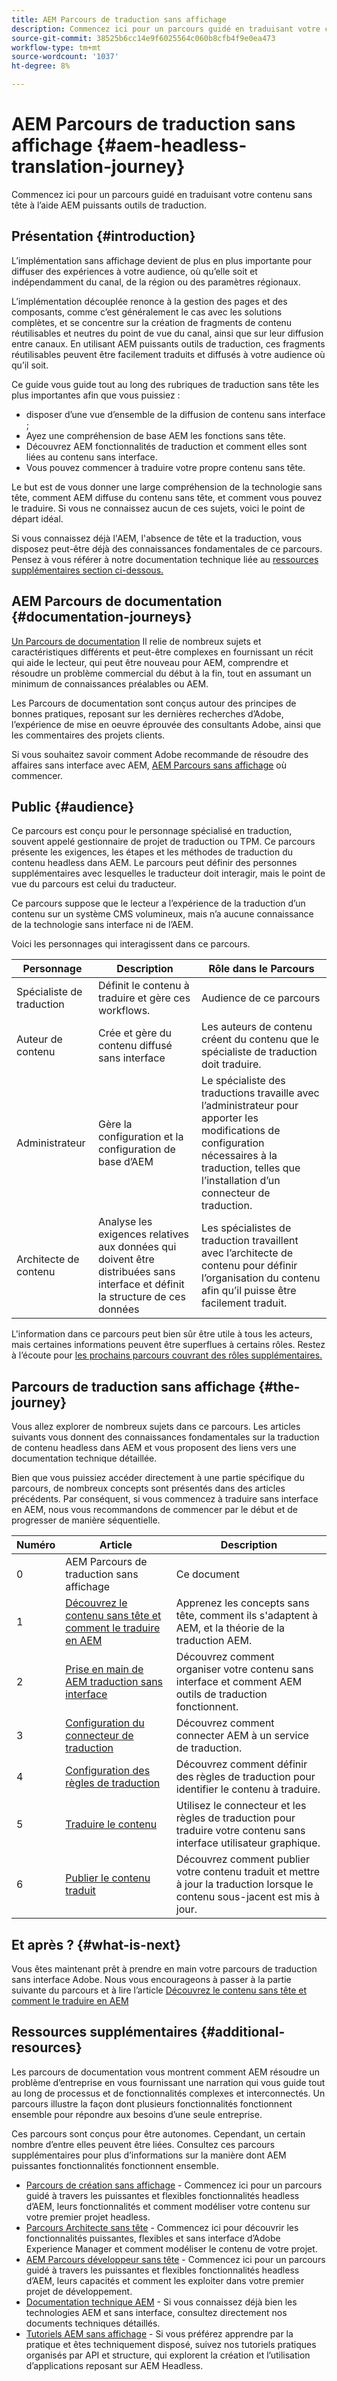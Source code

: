 ```yaml
---
title: AEM Parcours de traduction sans affichage
description: Commencez ici pour un parcours guidé en traduisant votre contenu sans tête à l’aide AEM puissants outils de traduction.
source-git-commit: 38525b6cc14e9f6025564c060b8cfb4f9e0ea473
workflow-type: tm+mt
source-wordcount: '1037'
ht-degree: 8%

---
```


# AEM Parcours de traduction sans affichage {#aem-headless-translation-journey}

Commencez ici pour un parcours guidé en traduisant votre contenu sans tête à l’aide AEM puissants outils de traduction.

## Présentation {#introduction}

L’implémentation sans affichage devient de plus en plus importante pour diffuser des expériences à votre audience, où qu’elle soit et indépendamment du canal, de la région ou des paramètres régionaux.

L’implémentation découplée renonce à la gestion des pages et des composants, comme c’est généralement le cas avec les solutions complètes, et se concentre sur la création de fragments de contenu réutilisables et neutres du point de vue du canal, ainsi que sur leur diffusion entre canaux. En utilisant AEM puissants outils de traduction, ces fragments réutilisables peuvent être facilement traduits et diffusés à votre audience où qu’il soit.

Ce guide vous guide tout au long des rubriques de traduction sans tête les plus importantes afin que vous puissiez :

* disposer d’une vue d’ensemble de la diffusion de contenu sans interface ;
* Ayez une compréhension de base AEM les fonctions sans tête.
* Découvrez AEM fonctionnalités de traduction et comment elles sont liées au contenu sans interface.
* Vous pouvez commencer à traduire votre propre contenu sans tête.

Le but est de vous donner une large compréhension de la technologie sans tête, comment AEM diffuse du contenu sans tête, et comment vous pouvez le traduire. Si vous ne connaissez aucun de ces sujets, voici le point de départ idéal.

Si vous connaissez déjà l&#39;AEM, l&#39;absence de tête et la traduction, vous disposez peut-être déjà des connaissances fondamentales de ce parcours. Pensez à vous référer à notre documentation technique liée au [ressources supplémentaires section ci-dessous.](#additional-resources)

## AEM Parcours de documentation {#documentation-journeys}

[Un Parcours de documentation](/help/journey-documentation/home.md) Il relie de nombreux sujets et caractéristiques différents et peut-être complexes en fournissant un récit qui aide le lecteur, qui peut être nouveau pour AEM, comprendre et résoudre un problème commercial du début à la fin, tout en assumant un minimum de connaissances préalables ou AEM.

Les Parcours de documentation sont conçus autour des principes de bonnes pratiques, reposant sur les dernières recherches d’Adobe, l’expérience de mise en oeuvre éprouvée des consultants Adobe, ainsi que les commentaires des projets clients.

Si vous souhaitez savoir comment Adobe recommande de résoudre des affaires sans interface avec AEM, [AEM Parcours sans affichage](/help/journey-headless/home.md) où commencer.

## Public {#audience}

Ce parcours est conçu pour le personnage spécialisé en traduction, souvent appelé gestionnaire de projet de traduction ou TPM. Ce parcours présente les exigences, les étapes et les méthodes de traduction du contenu headless dans AEM. Le parcours peut définir des personnes supplémentaires avec lesquelles le traducteur doit interagir, mais le point de vue du parcours est celui du traducteur.

Ce parcours suppose que le lecteur a l’expérience de la traduction d’un contenu sur un système CMS volumineux, mais n’a aucune connaissance de la technologie sans interface ni de l’AEM.

Voici les personnages qui interagissent dans ce parcours.

| Personnage | Description | Rôle dans le Parcours |
|---|---|---|
| Spécialiste de traduction | Définit le contenu à traduire et gère ces workflows. | Audience de ce parcours |
| Auteur de contenu | Crée et gère du contenu diffusé sans interface | Les auteurs de contenu créent du contenu que le spécialiste de traduction doit traduire. |
| Administrateur | Gère la configuration et la configuration de base d’AEM | Le spécialiste des traductions travaille avec l’administrateur pour apporter les modifications de configuration nécessaires à la traduction, telles que l’installation d’un connecteur de traduction. |
| Architecte de contenu | Analyse les exigences relatives aux données qui doivent être distribuées sans interface et définit la structure de ces données | Les spécialistes de traduction travaillent avec l’architecte de contenu pour définir l’organisation du contenu afin qu’il puisse être facilement traduit. |

L&#39;information dans ce parcours peut bien sûr être utile à tous les acteurs, mais certaines informations peuvent être superflues à certains rôles. Restez à l’écoute pour [les prochains parcours couvrant des rôles supplémentaires.](/help/journey-documentation/home.md#journeys)

## Parcours de traduction sans affichage {#the-journey}

Vous allez explorer de nombreux sujets dans ce parcours. Les articles suivants vous donnent des connaissances fondamentales sur la traduction de contenu headless dans AEM et vous proposent des liens vers une documentation technique détaillée.

Bien que vous puissiez accéder directement à une partie spécifique du parcours, de nombreux concepts sont présentés dans des articles précédents. Par conséquent, si vous commencez à traduire sans interface en AEM, nous vous recommandons de commencer par le début et de progresser de manière séquentielle.

| Numéro | Article | Description |
|---|---|---|
| 0 | AEM Parcours de traduction sans affichage | Ce document |
| 1 | [Découvrez le contenu sans tête et comment le traduire en AEM](learn-about.md) | Apprenez les concepts sans tête, comment ils s&#39;adaptent à AEM, et la théorie de la traduction AEM. |
| 2 | [Prise en main de AEM traduction sans interface](getting-started.md) | Découvrez comment organiser votre contenu sans interface et comment AEM outils de traduction fonctionnent. |
| 3 | [Configuration du connecteur de traduction](configure-connector.md) | Découvrez comment connecter AEM à un service de traduction. |
| 4 | [Configuration des règles de traduction](translation-rules.md) | Découvrez comment définir des règles de traduction pour identifier le contenu à traduire. |
| 5 | [Traduire le contenu](translate-content.md) | Utilisez le connecteur et les règles de traduction pour traduire votre contenu sans interface utilisateur graphique. |
| 6 | [Publier le contenu traduit](publish-content.md) | Découvrez comment publier votre contenu traduit et mettre à jour la traduction lorsque le contenu sous-jacent est mis à jour. |

## Et après ? {#what-is-next}

Vous êtes maintenant prêt à prendre en main votre parcours de traduction sans interface Adobe. Nous vous encourageons à passer à la partie suivante du parcours et à lire l’article [Découvrez le contenu sans tête et comment le traduire en AEM](learn-about.md)

## Ressources supplémentaires {#additional-resources}

Les parcours de documentation vous montrent comment AEM résoudre un problème d’entreprise en vous fournissant une narration qui vous guide tout au long de processus et de fonctionnalités complexes et interconnectés. Un parcours illustre la façon dont plusieurs fonctionnalités fonctionnent ensemble pour répondre aux besoins d’une seule entreprise.

Ces parcours sont conçus pour être autonomes. Cependant, un certain nombre d’entre elles peuvent être liées. Consultez ces parcours supplémentaires pour plus d’informations sur la manière dont AEM puissantes fonctionnalités fonctionnent ensemble.

* [Parcours de création sans affichage](/help/journey-headless/author/overview.md) - Commencez ici pour un parcours guidé à travers les puissantes et flexibles fonctionnalités headless d’AEM, leurs fonctionnalités et comment modéliser votre contenu sur votre premier projet headless.
* [Parcours Architecte sans tête](/help/journey-headless/architect/overview.md) - Commencez ici pour découvrir les fonctionnalités puissantes, flexibles et sans interface d’Adobe Experience Manager et comment modéliser le contenu de votre projet.
* [AEM Parcours développeur sans tête](/help/journey-headless/developer/overview.md) - Commencez ici pour un parcours guidé à travers les puissantes et flexibles fonctionnalités headless d’AEM, leurs capacités et comment les exploiter dans votre premier projet de développement.
* [Documentation technique AEM](https://experienceleague.adobe.com/docs/experience-manager-65.html?lang=fr) - Si vous connaissez déjà bien les technologies AEM et sans interface, consultez directement nos documents techniques détaillés.
* [Tutoriels AEM sans affichage](https://experienceleague.adobe.com/docs/experience-manager-learn/getting-started-with-aem-headless/overview.html?lang=fr) - Si vous préférez apprendre par la pratique et êtes techniquement disposé, suivez nos tutoriels pratiques organisés par API et structure, qui explorent la création et l’utilisation d’applications reposant sur AEM Headless.
